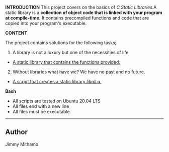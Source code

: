 **INTRODUCTION**
This project covers on the basics of *C Static Libraries*.A static library is a **collection of object code that is linked with your program at compile-time.**
It contains precompiled functions and code that are copied into your program's executable.

**CONTENT**

The project contains solutions for the following tasks;

1.  A library is not a luxury but one of the necessities of life
* [A static library that contains the functions provided.](libmy.a)

2. Without libraries what have we? We have no past and no future.
* [A script that creates a static library *liball.a*.](create_static_lib.sh)


**Bash**
* All  scripts are tested on Ubuntu 20.04 LTS
* All  files  end with a new line
* All  files must be executable

---

**Author**
---
Jimmy Mithamo

